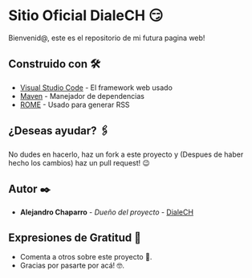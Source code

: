 # Sitio Oficial DialeCH 😏

Bienvenid@, este es el repositorio de mi futura pagina web!

## Construido con 🛠️

* [Visual Studio Code](http://www.dropwizard.io/1.0.2/docs/) - El framework web usado
* [Maven](https://maven.apache.org/) - Manejador de dependencias
* [ROME](https://rometools.github.io/rome/) - Usado para generar RSS

## ¿Deseas ayudar? 🖇️

No dudes en hacerlo, haz un fork a este proyecto y (Despues de haber hecho los cambios) haz un pull request! 😉

## Autor ✒️

* **Alejandro Chaparro** - *Dueño del proyecto* - [DialeCH](https://github.com/DialeCH)

## Expresiones de Gratitud 🎁

* Comenta a otros sobre este proyecto 📢.
* Gracias por pasarte por acá! 🤓.
